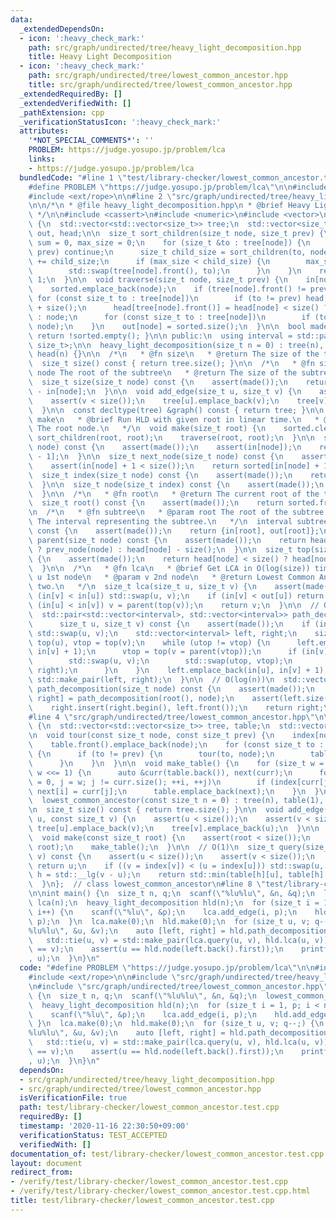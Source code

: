 ```yaml
---
data:
  _extendedDependsOn:
  - icon: ':heavy_check_mark:'
    path: src/graph/undirected/tree/heavy_light_decomposition.hpp
    title: Heavy Light Decomposition
  - icon: ':heavy_check_mark:'
    path: src/graph/undirected/tree/lowest_common_ancestor.hpp
    title: src/graph/undirected/tree/lowest_common_ancestor.hpp
  _extendedRequiredBy: []
  _extendedVerifiedWith: []
  _pathExtension: cpp
  _verificationStatusIcon: ':heavy_check_mark:'
  attributes:
    '*NOT_SPECIAL_COMMENTS*': ''
    PROBLEM: https://judge.yosupo.jp/problem/lca
    links:
    - https://judge.yosupo.jp/problem/lca
  bundledCode: "#line 1 \"test/library-checker/lowest_common_ancestor.test.cpp\"\n\
    #define PROBLEM \"https://judge.yosupo.jp/problem/lca\"\n\n#include <cstdio>\n\
    #include <ext/rope>\n\n#line 2 \"src/graph/undirected/tree/heavy_light_decomposition.hpp\"\
    \n\n/*\n * @file heavy_light_decomposition.hpp\n * @brief Heavy Light Decomposition\n\
    \ */\n\n#include <cassert>\n#include <numeric>\n#include <vector>\n\nclass heavy_light_decomposition\
    \ {\n  std::vector<std::vector<size_t>> tree;\n  std::vector<size_t> sorted, in,\
    \ out, head;\n\n  size_t sort_children(size_t node, size_t prev) {\n    size_t\
    \ sum = 0, max_size = 0;\n    for (size_t &to : tree[node]) {\n      if (to ==\
    \ prev) continue;\n      size_t child_size = sort_children(to, node);\n      sum\
    \ += child_size;\n      if (max_size < child_size) {\n        max_size = child_size;\n\
    \        std::swap(tree[node].front(), to);\n      }\n    }\n    return sum +\
    \ 1;\n  }\n\n  void traverse(size_t node, size_t prev) {\n    in[node] = sorted.size();\n\
    \    sorted.emplace_back(node);\n    if (tree[node].front() != prev) {\n     \
    \ for (const size_t to : tree[node])\n        if (to != prev) head[to] = node\
    \ + size();\n      head[tree[node].front()] = head[node] < size() ? head[node]\
    \ : node;\n      for (const size_t to : tree[node])\n        if (to != prev) traverse(to,\
    \ node);\n    }\n    out[node] = sorted.size();\n  }\n\n  bool made() const {\
    \ return !sorted.empty(); }\n\n public:\n  using interval = std::pair<size_t,\
    \ size_t>;\n\n  heavy_light_decomposition(size_t n = 0) : tree(n), in(n), out(n),\
    \ head(n) {}\n\n  /*\n   * @fn size\n   * @return The size of the tree.\n   */\n\
    \  size_t size() const { return tree.size(); }\n\n  /*\n   * @fn size\n   * @param\
    \ node The root of the subtree\n   * @return The size of the subtree.\n   */\n\
    \  size_t size(size_t node) const {\n    assert(made());\n    return out[node]\
    \ - in[node];\n  }\n\n  void add_edge(size_t u, size_t v) {\n    assert(u < size());\n\
    \    assert(v < size());\n    tree[u].emplace_back(v);\n    tree[v].emplace_back(u);\n\
    \  }\n\n  const decltype(tree) &graph() const { return tree; }\n\n  /*\n   * @fn\
    \ make\n   * @brief Run HLD with given root in linear time.\n   * @param root\
    \ The root node.\n   */\n  void make(size_t root) {\n    sorted.clear();\n   \
    \ sort_children(root, root);\n    traverse(root, root);\n  }\n\n  size_t prev_node(size_t\
    \ node) const {\n    assert(made());\n    assert(in[node]);\n    return sorted[in[node]\
    \ - 1];\n  }\n\n  size_t next_node(size_t node) const {\n    assert(made());\n\
    \    assert(in[node] + 1 < size());\n    return sorted[in[node] + 1];\n  }\n\n\
    \  size_t index(size_t node) const {\n    assert(made());\n    return in[node];\n\
    \  }\n\n  size_t node(size_t index) const {\n    assert(made());\n    return sorted[index];\n\
    \  }\n\n  /*\n   * @fn root\n   * @return The current root of the tree.\n   */\n\
    \  size_t root() const {\n    assert(made());\n    return sorted.front();\n  }\n\
    \n  /*\n   * @fn subtree\n   * @param root The root of the subtree.\n   * @return\
    \ The interval representing the subtree.\n   */\n  interval subtree(size_t root)\
    \ const {\n    assert(made());\n    return {in[root], out[root]};\n  }\n\n  size_t\
    \ parent(size_t node) const {\n    assert(made());\n    return head[node] < size()\
    \ ? prev_node(node) : head[node] - size();\n  }\n\n  size_t top(size_t node) const\
    \ {\n    assert(made());\n    return head[node] < size() ? head[node] : node;\n\
    \  }\n\n  /*\n   * @fn lca\n   * @brief Get LCA in O(log(size)) time.\n   * @param\
    \ u 1st node\n   * @param v 2nd node\n   * @return Lowest Common Ancestor of the\
    \ two.\n   */\n  size_t lca(size_t u, size_t v) {\n    assert(made());\n    if\
    \ (in[v] < in[u]) std::swap(u, v);\n    if (in[v] < out[u]) return u;\n    while\
    \ (in[u] < in[v]) v = parent(top(v));\n    return v;\n  }\n\n  // O(log(n))\n\
    \  std::pair<std::vector<interval>, std::vector<interval>> path_decomposition(\n\
    \      size_t u, size_t v) const {\n    assert(made());\n    if (in[v] < in[u])\
    \ std::swap(u, v);\n    std::vector<interval> left, right;\n    size_t utop =\
    \ top(u), vtop = top(v);\n    while (utop != vtop) {\n      left.emplace_back(in[vtop],\
    \ in[v] + 1);\n      vtop = top(v = parent(vtop));\n      if (in[v] < in[u]) {\n\
    \        std::swap(u, v);\n        std::swap(utop, vtop);\n        std::swap(left,\
    \ right);\n      }\n    }\n    left.emplace_back(in[u], in[v] + 1);\n    return\
    \ std::make_pair(left, right);\n  }\n\n  // O(log(n))\n  std::vector<interval>\
    \ path_decomposition(size_t node) const {\n    assert(made());\n    auto [left,\
    \ right] = path_decomposition(root(), node);\n    assert(left.size() == 1);\n\
    \    right.insert(right.begin(), left.front());\n    return right;\n  }\n};\n\
    #line 4 \"src/graph/undirected/tree/lowest_common_ancestor.hpp\"\n\nclass lowest_common_ancestor\
    \ {\n  std::vector<std::vector<size_t>> tree, table;\n  std::vector<size_t> index;\n\
    \n  void tour(const size_t node, const size_t prev) {\n    index[node] = table.front().size();\n\
    \    table.front().emplace_back(node);\n    for (const size_t to : tree[node])\
    \ {\n      if (to != prev) {\n        tour(to, node);\n        table.front().emplace_back(node);\n\
    \      }\n    }\n  }\n\n  void make_table() {\n    for (size_t w = 1; w < size();\
    \ w <<= 1) {\n      auto &curr(table.back()), next(curr);\n      for (size_t i\
    \ = 0, j = w; j != curr.size(); ++i, ++j)\n        if (index[curr[j]] < index[curr[i]])\
    \ next[i] = curr[j];\n      table.emplace_back(next);\n    }\n  }\n\n public:\n\
    \  lowest_common_ancestor(const size_t n = 0) : tree(n), table(1), index(n) {}\n\
    \n  size_t size() const { return tree.size(); }\n\n  void add_edge(const size_t\
    \ u, const size_t v) {\n    assert(u < size());\n    assert(v < size());\n   \
    \ tree[u].emplace_back(v);\n    tree[v].emplace_back(u);\n  }\n\n  // O(n log(n))\n\
    \  void make(const size_t root) {\n    assert(root < size());\n    tour(root,\
    \ root);\n    make_table();\n  }\n\n  // O(1)\n  size_t query(size_t u, size_t\
    \ v) const {\n    assert(u < size());\n    assert(v < size());\n    if (u == v)\
    \ return u;\n    if ((v = index[v]) < (u = index[u])) std::swap(u, v);\n    size_t\
    \ h = std::__lg(v - u);\n    return std::min(table[h][u], table[h][v - (1 << h)]);\n\
    \  }\n};  // class lowest_common_ancestor\n#line 8 \"test/library-checker/lowest_common_ancestor.test.cpp\"\
    \n\nint main() {\n  size_t n, q;\n  scanf(\"%lu%lu\", &n, &q);\n  lowest_common_ancestor\
    \ lca(n);\n  heavy_light_decomposition hld(n);\n  for (size_t i = 1, p; i < n;\
    \ i++) {\n    scanf(\"%lu\", &p);\n    lca.add_edge(i, p);\n    hld.add_edge(i,\
    \ p);\n  }\n  lca.make(0);\n  hld.make(0);\n  for (size_t u, v; q--;) {\n    scanf(\"\
    %lu%lu\", &u, &v);\n    auto [left, right] = hld.path_decomposition(u, v);\n \
    \   std::tie(u, v) = std::make_pair(lca.query(u, v), hld.lca(u, v));\n    assert(u\
    \ == v);\n    assert(u == hld.node(left.back().first));\n    printf(\"%lu\\n\"\
    , u);\n  }\n}\n"
  code: "#define PROBLEM \"https://judge.yosupo.jp/problem/lca\"\n\n#include <cstdio>\n\
    #include <ext/rope>\n\n#include \"src/graph/undirected/tree/heavy_light_decomposition.hpp\"\
    \n#include \"src/graph/undirected/tree/lowest_common_ancestor.hpp\"\n\nint main()\
    \ {\n  size_t n, q;\n  scanf(\"%lu%lu\", &n, &q);\n  lowest_common_ancestor lca(n);\n\
    \  heavy_light_decomposition hld(n);\n  for (size_t i = 1, p; i < n; i++) {\n\
    \    scanf(\"%lu\", &p);\n    lca.add_edge(i, p);\n    hld.add_edge(i, p);\n \
    \ }\n  lca.make(0);\n  hld.make(0);\n  for (size_t u, v; q--;) {\n    scanf(\"\
    %lu%lu\", &u, &v);\n    auto [left, right] = hld.path_decomposition(u, v);\n \
    \   std::tie(u, v) = std::make_pair(lca.query(u, v), hld.lca(u, v));\n    assert(u\
    \ == v);\n    assert(u == hld.node(left.back().first));\n    printf(\"%lu\\n\"\
    , u);\n  }\n}\n"
  dependsOn:
  - src/graph/undirected/tree/heavy_light_decomposition.hpp
  - src/graph/undirected/tree/lowest_common_ancestor.hpp
  isVerificationFile: true
  path: test/library-checker/lowest_common_ancestor.test.cpp
  requiredBy: []
  timestamp: '2020-11-16 22:30:50+09:00'
  verificationStatus: TEST_ACCEPTED
  verifiedWith: []
documentation_of: test/library-checker/lowest_common_ancestor.test.cpp
layout: document
redirect_from:
- /verify/test/library-checker/lowest_common_ancestor.test.cpp
- /verify/test/library-checker/lowest_common_ancestor.test.cpp.html
title: test/library-checker/lowest_common_ancestor.test.cpp
---
```

